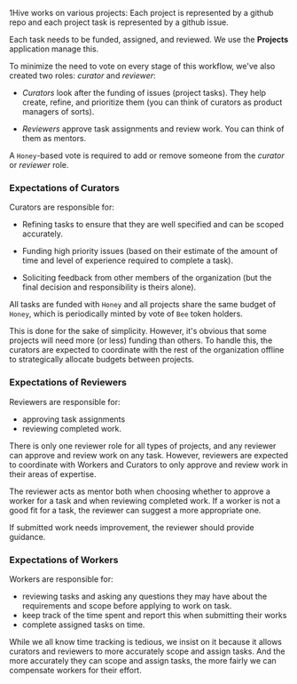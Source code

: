 1Hive works on various projects: Each project is represented by a github repo and each project task is represented by a github issue.

Each task needs to be funded, assigned, and reviewed. We use the **Projects** application manage this.

To minimize the need to vote on every stage of this workflow, we've also created two roles: *curator* and *reviewer*:

- *Curators* look after the funding of issues (project tasks). They help create, refine, and prioritize them (you can think of curators as product managers of sorts).

- *Reviewers* approve task assignments and review work. You can think of them as mentors.

A `Honey`-based vote is required to add or remove someone from the *curator* or *reviewer* role.

### Expectations of Curators

Curators are responsible for:

- Refining tasks to ensure that they are well specified and can be scoped accurately.

- Funding high priority issues (based on their estimate of the amount of time and level of experience required to complete a task).

- Soliciting feedback from other members of the organization (but the final decision and responsibility is theirs alone).

All tasks are funded with `Honey` and all projects share the same budget of `Honey`, which is periodically minted by vote of `Bee` token holders.

This is done for the sake of simplicity. However, it's obvious that some projects will need more (or less) funding than others. To handle this, the curators are expected to coordinate with the rest of the organization offline to strategically allocate budgets between projects.

### Expectations of Reviewers

Reviewers are responsible for:
- approving task assignments
- reviewing completed work.

There is only one reviewer role for all types of projects, and any reviewer can approve and review work on any task. However, reviewers are expected to coordinate with Workers and Curators to only approve and review work in their areas of expertise.

The reviewer acts as mentor both when choosing whether to approve a worker for a task and when reviewing completed work. If a worker is not a good fit for a task, the reviewer can suggest a more appropriate one.

If submitted work needs improvement, the reviewer should provide guidance.

### Expectations of Workers

Workers are responsible for:
- reviewing tasks and asking any questions they may have about the requirements and scope before applying to work on task.
- keep track of the time spent and report this when submitting their works
- complete assigned tasks on time. 

While we all know time tracking is tedious, we insist on it because it allows curators and reviewers to more accurately scope and assign tasks. And the more accurately they can scope and assign tasks, the more fairly we can compensate workers for their effort.
